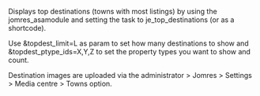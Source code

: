 Displays top destinations (towns with most listings) by using the jomres_asamodule and setting the task to je_top_destinations (or as a shortcode). 

Use &topdest_limit=L as param to set how many destinations to show and &topdest_ptype_ids=X,Y,Z to set the property types you want to show and count.

Destination images are uploaded via the administrator > Jomres > Settings > Media centre > Towns option. 



